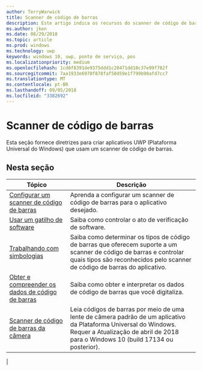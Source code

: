 ```yaml
---
author: TerryWarwick
title: Scanner de código de barras
description: Este artigo indica os recursos do scanner de código de barras que estão disponíveis para aplicativos UWP e links para os artigos de instruções que mostram como usá-los.
ms.author: jken
ms.date: 08/29/2018
ms.topic: article
ms.prod: windows
ms.technology: uwp
keywords: windows 10, uwp, ponto de serviço, pos
ms.localizationpriority: medium
ms.openlocfilehash: 1cd6f8391de9375ddd1c20471dd10c37e99f782f
ms.sourcegitcommit: 7aa1933e6970f878faf50d59e1f799b90afd7cc7
ms.translationtype: MT
ms.contentlocale: pt-BR
ms.lasthandoff: 09/05/2018
ms.locfileid: "3382692"
---
```

# <a name="barcode-scanner"></a>Scanner de código de barras

Esta seção fornece diretrizes para criar aplicativos UWP (Plataforma Universal do Windows) que usam um scanner de código de barras.

## <a name="in-this-section"></a>Nesta seção

|Tópico |Descrição |
|------|------------|
| [Configurar um scanner de código de barras](../devices-sensors/pos-barcodescanner-configure.md)  | Aprenda a configurar um scanner de código de barras para o aplicativo desejado. |
| [Usar um gatilho de software](../devices-sensors/pos-barcodescanner-software-trigger.md) | Saiba como controlar o ato de verificação de software. |
| [Trabalhando com simbologias](pos-barcodescanner-symbologies.md) | Saiba como determinar os tipos de código de barras que oferecem suporte a um scanner de código de barras e controlar quais tipos são reconhecidos pelo scanner de código de barras do aplicativo. |
| [Obter e compreender os dados de código de barras](pos-barcodescanner-scan-data.md) | Saiba como obter e interpretar os dados de código de barras que você digitaliza. |
| [Scanner de código de barras da câmera](pos-camerabarcode.md) | Leia códigos de barras por meio de uma lente de câmera padrão de um aplicativo da Plataforma Universal do Windows. Requer a Atualização de abril de 2018 para o Windows 10 (build 17134 ou posterior). |
|
 
